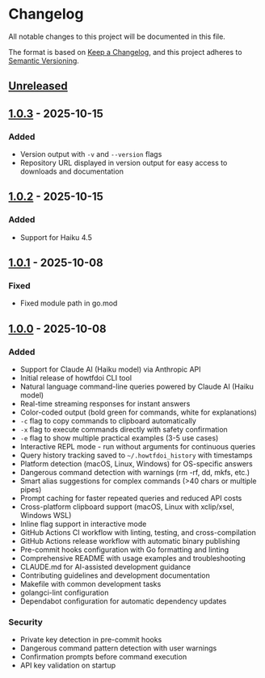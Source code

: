 # Changelog

All notable changes to this project will be documented in this file.

The format is based on [Keep a Changelog](https://keepachangelog.com/en/1.1.0/),
and this project adheres to [Semantic Versioning](https://semver.org/spec/v2.0.0.html).

## [Unreleased]

## [1.0.3] - 2025-10-15

### Added

- Version output with `-v` and `--version` flags
- Repository URL displayed in version output for easy access to downloads and documentation

## [1.0.2] - 2025-10-15

### Added

- Support for Haiku 4.5

## [1.0.1] - 2025-10-08

### Fixed

- Fixed module path in go.mod

## [1.0.0] - 2025-10-08

### Added

- Support for Claude AI (Haiku model) via Anthropic API
- Initial release of howtfdoi CLI tool
- Natural language command-line queries powered by Claude AI (Haiku model)
- Real-time streaming responses for instant answers
- Color-coded output (bold green for commands, white for explanations)
- `-c` flag to copy commands to clipboard automatically
- `-x` flag to execute commands directly with safety confirmation
- `-e` flag to show multiple practical examples (3-5 use cases)
- Interactive REPL mode - run without arguments for continuous queries
- Query history tracking saved to `~/.howtfdoi_history` with timestamps
- Platform detection (macOS, Linux, Windows) for OS-specific answers
- Dangerous command detection with warnings (rm -rf, dd, mkfs, etc.)
- Smart alias suggestions for complex commands (>40 chars or multiple pipes)
- Prompt caching for faster repeated queries and reduced API costs
- Cross-platform clipboard support (macOS, Linux with xclip/xsel, Windows WSL)
- Inline flag support in interactive mode
- GitHub Actions CI workflow with linting, testing, and cross-compilation
- GitHub Actions release workflow with automatic binary publishing
- Pre-commit hooks configuration with Go formatting and linting
- Comprehensive README with usage examples and troubleshooting
- CLAUDE.md for AI-assisted development guidance
- Contributing guidelines and development documentation
- Makefile with common development tasks
- golangci-lint configuration
- Dependabot configuration for automatic dependency updates

### Security

- Private key detection in pre-commit hooks
- Dangerous command pattern detection with user warnings
- Confirmation prompts before command execution
- API key validation on startup

[unreleased]: https://github.com/NeckBeardPrince/howtfdoi/compare/v1.0.3...HEAD
[1.0.3]: https://github.com/NeckBeardPrince/howtfdoi/compare/v1.0.2...v1.0.3
[1.0.2]: https://github.com/NeckBeardPrince/howtfdoi/compare/v1.0.1...v1.0.2
[1.0.1]: https://github.com/NeckBeardPrince/howtfdoi/compare/v1.0.0...v1.0.1
[1.0.0]: https://github.com/NeckBeardPrince/howtfdoi/releases/tag/v1.0.0
